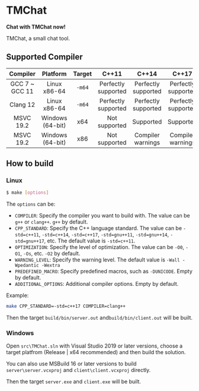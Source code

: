 # TMChat

**Chat with TMChat now!**

TMChat, a small chat tool. 

## Supported Compiler

|    Compiler     |     Platform     | Target |        C++11        |        C++14        |        C++17        |
| :-------------: | :--------------: | :----: | :-----------------: | :-----------------: | :-----------------: |
| GCC 7 \~ GCC 11 |   Linux x86-64   | `-m64` | Perfectly supported | Perfectly supported | Perfectly supported |
|    Clang 12     |   Linux x86-64   | `-m64` | Perfectly supported | Perfectly supported | Perfectly supported |
|    MSVC 19.2    | Windows (64-bit) |  x64   |    Not supported    |      Supported      |      Supported      |
|    MSVC 19.2    | Windows (64-bit) |  x86   |    Not supported    |  Compiler warnings  |  Compiler warnings  |

## How to build

### Linux

```sh
$ make [options]
```

The `options` can be:

  + `COMPILER`: Specify the compiler you want to build with. The value can be `g++` or `clang++`. `g++` by default.
  + `CPP_STANDARD`: Specify the C++ language standard. The value can be `-std=c++11`, `-std=c++14`, `-std=c++17`, `-std=gnu++11`, `-std=gnu++14`, `-std=gnu++17`, etc. The default value is `-std=c++11`.
  + `OPTIMIZATION`: Specify the level of optimization. The value can be `-O0`, `-O1`, `-Os`, etc. `-O2` by default.  
  + `WARNING_LEVEL`: Specify the warning level. The default value is `-Wall -Wpedantic -Wextra`
  + `PREDEFINED_MACRO`: Specify predefined macros, such as `-DUNICODE`. Empty by default.  
  + `ADDITIONAL_OPTIONS`: Additional compiler options. Empty by default.  

  Example:   

  ```sh
  make CPP_STANDARD=-std=c++17 COMPILER=clang++
  ```

Then the target `build/bin/server.out` and`build/bin/client.out` will be built. 

### Windows

Open `src\TMChat.sln` with Visual Studio 2019 or later versions, choose a target platfrom (Release | x64 recommended) and then build the solution. 

You can also use MSBuild 16 or later versions to build `server\server.vcxproj` and `client\client.vcxproj` directly. 

Then the target `server.exe` and `client.exe` will be built.

